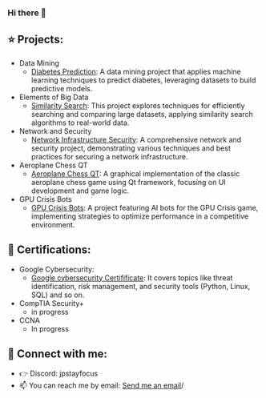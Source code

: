 ### Hi there 👋

## ⭐️ Projects:

- Data Mining
  - [Diabetes Prediction](https://github.com/jpstayfocus/data-mining): A data mining project that applies machine learning techniques to predict diabetes, leveraging datasets to build predictive models.
- Elements of Big Data
  - [Similarity Search](https://github.com/jpstayfocus/Elements-of-Big-Data): This project explores techniques for efficiently searching and comparing large datasets, applying similarity search algorithms to real-world data.
- Network and Security
  - [Network Infrastructure Security](https://github.com/jpstayfocus/network-and-security/tree/main/final%20project): A comprehensive network and security project, demonstrating various techniques and best practices for securing a network infrastructure.
- Aeroplane Chess QT
  - [Aeroplane Chess QT](https://github.com/jpstayfocus/Aeroplane-Chess-QT): A graphical implementation of the classic aeroplane chess game using Qt framework, focusing on UI development and game logic.
- GPU Crisis Bots
  - [GPU Crisis Bots](https://github.com/jpstayfocus/GPUCrisis-Bots): A project featuring AI bots for the GPU Crisis game, implementing strategies to optimize performance in a competitive environment.



## 🏅 Certifications:

- Google Cybersecurity:
  - [Google cybersecurity Certifificate](https://github.com/jpstayfocus/certifications/tree/main/google-cybersecurity): It covers topics like threat identification, risk management, and security tools (Python, Linux, SQL) and so on.
- CompTIA Security+
  - in progress
- CCNA
  - In progress

## 🔗 Connect with me:

- 👉 Discord: jpstayfocus
- 📫 You can reach me by email: [Send me an email](mailto:jpstayfocus@gmail.com?subject=Hello%20from%20GitHub&body=Hi%20there%2C%0A%0AI%20saw%20your%20profile%20on%20GitHub%20and%20wanted%20to%20reach%20out.%20Looking%20forward%20to%20connecting%20with%20you.%0A%0ARegards%2C%0A[Your%20Name])/


